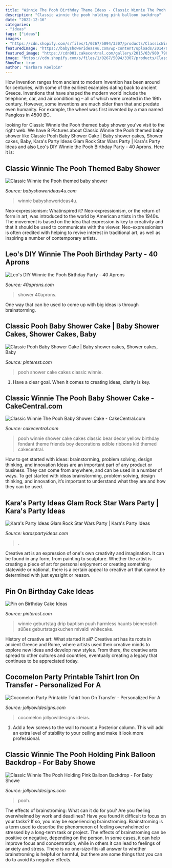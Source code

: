 ```yaml
---
title: "Winnie The Pooh Birthday Theme Ideas - Classic Winnie The Pooh Holding Pink Balloon Backdrop"
description: "Classic winnie the pooh holding pink balloon backdrop"
date: "2022-12-16"
categories:
- "ideas"
tags: ["ideas"]
images:
- "https://cdn.shopify.com/s/files/1/0267/5094/3307/products/ClassicWinnieThePoohBabyShowerBirthdayHoldingPinkBalloonPigletFlyingGirlBackdropBannerCakeDessertClouds_1_1024x1024@2x.jpg?v=1596576935"
featuredImage: "https://babyshowerideas4u.com/wp-content/uploads/2014/09/Winnie-the-Pooh-Baby-Shower-13.jpg"
featured_image: "https://cdn001.cakecentral.com/gallery/2015/03/900_790730z3nr_classic-winnie-the-pooh-baby-shower-cake.jpg"
image: "https://cdn.shopify.com/s/files/1/0267/5094/3307/products/ClassicWinnieThePoohBabyShowerBirthdayHoldingPinkBalloonPigletFlyingGirlBackdropBannerCakeDessertClouds_1_1024x1024@2x.jpg?v=1596576935"
ShowToc: true
author: "Barbara Koelpin"
---
```



How Invention ranges from ancient to modern
Invention has been around for centuries, with some of the earliest examples dating back to ancient Greece. Inventions that have shaped the modern world include the telephone, car, and air conditioning – all of which were created in the 19th century. However, some inventions are much older than that and predate even humanity. For example, the wheel was first invented by a man named Pangloss in 4500 BC.

	

		
looking for Classic Winnie the Pooh themed baby shower you've visit to the right web. We have 8 Pictures about Classic Winnie the Pooh themed baby shower like Classic Pooh Baby Shower Cake | Baby shower cakes, Shower cakes, Baby, Kara&#039;s Party Ideas Glam Rock Star Wars Party | Kara&#039;s Party Ideas and also Leo&#039;s DIY Winnie the Pooh Birthday Party - 40 Aprons. Here it is:
		
    
## Classic Winnie The Pooh Themed Baby Shower

<img loading=lazy src="https://babyshowerideas4u.com/wp-content/uploads/2014/09/Winnie-the-Pooh-Baby-Shower-13.jpg" onerror="this.onerror=null;this.src='https://tse1.mm.bing.net/th?id=OIP.d1fGljllMoJQZcJ1Xuf1fQHaLH&amp;pid=15.1';" alt="Classic Winnie the Pooh themed baby shower">

_Source: babyshowerideas4u.com_

>winnie babyshowerideas4u. 

	

Neo-expressionism: Whatinspired it?
Neo-expressionism, or the return of form in art, was introduced to the world by American artists in the 1940s. The movement is based on the idea that expression is key to creativity and that it should be used to communicate with the viewer. Neo-expressionism is often credited with helping to revive interest in traditional art, as well as inspiring a number of contemporary artists.

    
## Leo&#039;s DIY Winnie The Pooh Birthday Party - 40 Aprons

<img loading=lazy src="https://40aprons.com/wp-content/uploads/2017/10/winnie-the-pooh-birthday-party-16-700x1050.jpg" onerror="this.onerror=null;this.src='https://tse4.mm.bing.net/th?id=OIP.avaKx4J3RC20lKFpOjl0RQHaLH&amp;pid=15.1';" alt="Leo&#039;s DIY Winnie the Pooh Birthday Party - 40 Aprons">

_Source: 40aprons.com_

>shower 40aprons. 

	

One way that can be used to come up with big ideas is through brainstorming.

    
## Classic Pooh Baby Shower Cake | Baby Shower Cakes, Shower Cakes, Baby

<img loading=lazy src="https://i.pinimg.com/736x/45/05/ec/4505ec6d63aa4b637e01f1bf3f8682b7--pooh-baby-baby-shower-cakes.jpg" onerror="this.onerror=null;this.src='https://tse3.mm.bing.net/th?id=OIP.luYhPTCkE31EhYe7N5PDIAHaJ3&amp;pid=15.1';" alt="Classic Pooh Baby Shower Cake | Baby shower cakes, Shower cakes, Baby">

_Source: pinterest.com_

>pooh shower cake cakes classic winnie. 

	

1. Have a clear goal. When it comes to creating ideas, clarity is key.

    
## Classic Winnie The Pooh Baby Shower Cake - CakeCentral.com

<img loading=lazy src="https://cdn001.cakecentral.com/gallery/2015/03/900_790730z3nr_classic-winnie-the-pooh-baby-shower-cake.jpg" onerror="this.onerror=null;this.src='https://tse4.mm.bing.net/th?id=OIP.nALO36sUvqHlIrrfV1zj2wHaLH&amp;pid=15.1';" alt="Classic Winnie The Pooh Baby Shower Cake - CakeCentral.com">

_Source: cakecentral.com_

>pooh winnie shower cake cakes classic bear decor yellow birthday fondant theme friends boy decorations edible ribbons kid themed cakecentral. 

	

How to get started with ideas: brainstorming, problem solving, design thinking, and innovation
Ideas are an important part of any product or business. They can come from anywhere, and can be used in a number of ways. To get started with ideas brainstorming, problem solving, design thinking, and innovation, it’s important to understand what they are and how they can be used.

    
## Kara&#039;s Party Ideas Glam Rock Star Wars Party | Kara&#039;s Party Ideas

<img loading=lazy src="https://karaspartyideas.com/wp-content/uploads/2018/02/Glam-Rock-Star-Wars-Party-via-Karas-Party-Ideas-KarasPartyIdeas.com6_-683x1024.jpg" onerror="this.onerror=null;this.src='https://tse1.mm.bing.net/th?id=OIP.ubEsR9PEjp-w9PgZWkttUwHaLG&amp;pid=15.1';" alt="Kara&#039;s Party Ideas Glam Rock Star Wars Party | Kara&#039;s Party Ideas">

_Source: karaspartyideas.com_

>. 

	

Creative art is an expression of one's own creativity and imagination. It can be found in any form, from painting to sculpture. Whether the artist is creating a piece of art for personal enjoyment or creating something statewide or national, there is a certain appeal to creative art that cannot be determined with just eyesight or reason.

    
## Pin On Birthday Cake Ideas

<img loading=lazy src="https://i.pinimg.com/736x/58/e8/59/58e8591f31a94728c2327e7efc018e52.jpg" onerror="this.onerror=null;this.src='https://tse1.mm.bing.net/th?id=OIP.rbp3wki9fFWp6kHzwpq0qAHaJ3&amp;pid=15.1';" alt="Pin on Birthday Cake Ideas">

_Source: pinterest.com_

>winnie geburtstag drip baptism puuh harmless haunts bienenstich süßes geburtstagskuchen mivaldi whitecake. 

	

History of creative art: What started it all?
Creative art has its roots in ancient Greece and Rome, where artists used their creative minds to explore new ideas and develop new styles. From there, the creative arts spread to other cultures and countries, eventually creating a legacy that continues to be appreciated today.

    
## Cocomelon Party Printable Tshirt Iron On Transfer - Personalized For A

<img loading=lazy src="http://cdn.shopify.com/s/files/1/0267/5094/3307/products/CocomelonBirthdayPartyPrintableTshirtDesignBoyIronOnBaby_3_1200x1200.jpg?v=1596027168" onerror="this.onerror=null;this.src='https://tse2.mm.bing.net/th?id=OIP.FNl_pkO9e7ql8PlvJxPpXAAAAA&amp;pid=15.1';" alt="Cocomelon Party Printable Tshirt Iron On Transfer - Personalized For A">

_Source: jollyowldesigns.com_

>cocomelon jollyowldesigns ideias. 

	

1. Add a few screws to the wall to mount a Posterior column. This will add an extra level of stability to your ceiling and make it look more professional.

    
## Classic Winnie The Pooh Holding Pink Balloon Backdrop - For Baby Showe

<img loading=lazy src="https://cdn.shopify.com/s/files/1/0267/5094/3307/products/ClassicWinnieThePoohBabyShowerBirthdayHoldingPinkBalloonPigletFlyingGirlBackdropBannerCakeDessertClouds_1_1024x1024@2x.jpg?v=1596576935" onerror="this.onerror=null;this.src='https://tse3.mm.bing.net/th?id=OIP.9Dy-t9lHXPeWjtnLZegwEAHaGL&amp;pid=15.1';" alt="Classic Winnie The Pooh Holding Pink Balloon Backdrop - For Baby Showe">

_Source: jollyowldesigns.com_

>pooh. 

	

The effects of brainstroming: What can it do for you?
Are you feeling overwhelmed by work and deadlines? Have you found it difficult to focus on your tasks? If so, you may be experiencing brainstroming. Brainstroming is a term used to describe the phenomenon of feeling overwhelmed or stressed by a long-term task or project. The effects of brainstroming can be positive or negative, depending on the person. In some cases, it can help improve focus and concentration, while in others it can lead to feelings of anxiety and stress. There is no one-size-fits-all answer to whether brainstroming is helpful or harmful, but there are some things that you can do to avoid its negative effects.

